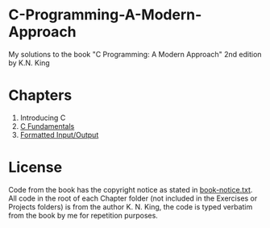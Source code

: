 # C-Programming-A-Modern-Approach
My solutions to the book "C Programming: A Modern Approach" 2nd edition by K.N. King

# Chapters
1. Introducing C
2. [C Fundamentals](./Chapter2/)
3. [Formatted Input/Output](./Chapter3/)

# License
Code from the book has the copyright notice as stated in [book-notice.txt](./book-notice.txt).
All code in the root of each Chapter folder (not included in the Exercises or Projects folders) is from the author K. N. King, the code is typed verbatim from the book by me for repetition purposes.